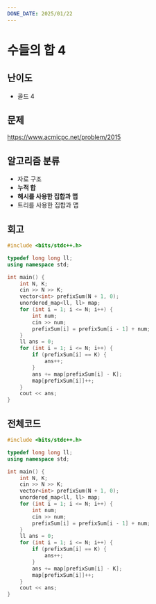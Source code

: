 ```yaml
---
DONE_DATE: 2025/01/22
---
```


# 수들의 합 4

## 난이도

- 골드 4

## 문제

https://www.acmicpc.net/problem/2015

## 알고리즘 분류

- 자료 구조
- **누적 합**
- **해시를 사용한 집합과 맵**
- 트리를 사용한 집합과 맵

## 회고



```c++
#include <bits/stdc++.h>

typedef long long ll;
using namespace std;

int main() {
    int N, K;
    cin >> N >> K;
    vector<int> prefixSum(N + 1, 0);
    unordered_map<ll, ll> map;
    for (int i = 1; i <= N; i++) {
        int num;
        cin >> num;
        prefixSum[i] = prefixSum[i - 1] + num;
    }
    ll ans = 0;
    for (int i = 1; i <= N; i++) {
        if (prefixSum[i] == K) {
            ans++;
        }
        ans += map[prefixSum[i] - K];
        map[prefixSum[i]]++;
    }
    cout << ans;
}
```

## 전체코드

```c++
#include <bits/stdc++.h>

typedef long long ll;
using namespace std;

int main() {
    int N, K;
    cin >> N >> K;
    vector<int> prefixSum(N + 1, 0);
    unordered_map<ll, ll> map;
    for (int i = 1; i <= N; i++) {
        int num;
        cin >> num;
        prefixSum[i] = prefixSum[i - 1] + num;
    }
    ll ans = 0;
    for (int i = 1; i <= N; i++) {
        if (prefixSum[i] == K) {
            ans++;
        }
        ans += map[prefixSum[i] - K];
        map[prefixSum[i]]++;
    }
    cout << ans;
}
```


